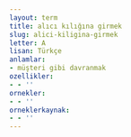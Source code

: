 ```yaml
---
layout: term
title: alıcı kılığına girmek
slug: alici-kiligina-girmek
letter: A
lisan: Türkçe
anlamlar:
- müşteri gibi davranmak
ozellikler:
- - ''
ornekler:
- - ''
orneklerkaynak:
- - ''
---
```

